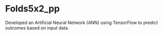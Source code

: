 # Folds5x2_pp
Developed an Artificial Neural Network (ANN) using TensorFlow to predict outcomes based on input data.
